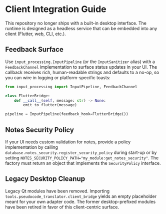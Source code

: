 # Client Integration Guide

This repository no longer ships with a built-in desktop interface. The runtime
is designed as a headless service that can be embedded into any client (Flutter,
web, CLI, etc.).

## Feedback Surface

Use `input_processing.InputPipeline` (or the `InputSanitizer` alias) with a
`FeedbackChannel` implementation to surface status updates in your UI. The
callback receives rich, human-readable strings and defaults to a no-op, so you
can wire in logging or platform-specific toasts:

```python
from input_processing import InputPipeline, FeedbackChannel

class FlutterBridge:
    def __call__(self, message: str) -> None:
        emit_to_flutter(message)

pipeline = InputPipeline(feedback_hook=FlutterBridge())
```

## Notes Security Policy

If your UI needs custom validation for notes, provide a policy implementation by
calling `database.notes_security.register_security_policy` during start-up or by
setting `NOTES_SECURITY_POLICY_PATH="my_module:get_notes_security"`. The factory
must return an object that implements the `SecurityPolicy` interface.

## Legacy Desktop Cleanup

Legacy Qt modules have been removed. Importing
`tools.pseudocode_translator.client_bridge` yields an empty placeholder meant for
your own adapter code. The former desktop-prefixed modules have been retired in
favor of this client-centric surface.
